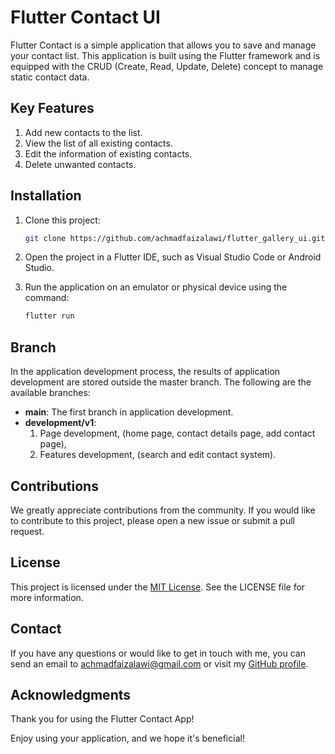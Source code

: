 # Flutter Contact UI

Flutter Contact is a simple application that allows you to save and manage your contact list. This application is built using the Flutter framework and is equipped with the CRUD (Create, Read, Update, Delete) concept to manage static contact data.

## Key Features
1. Add new contacts to the list.
2. View the list of all existing contacts.
3. Edit the information of existing contacts.
4. Delete unwanted contacts.

## Installation

1. Clone this project:

   ```bash
   git clone https://github.com/achmadfaizalawi/flutter_gallery_ui.git

2. Open the project in a Flutter IDE, such as Visual Studio Code or Android Studio.

3. Run the application on an emulator or physical device using the command:
   ```bash
   flutter run

## Branch

In the application development process, the results of application development are stored outside the master branch. The following are the available branches:
- **main**: The first branch in application development.
- **development/v1**: 
  1. Page development, (home page, contact details page, add contact page), 
  2. Features development, (search and edit contact system).

## Contributions
We greatly appreciate contributions from the community. If you would like to contribute to this project, please open a new issue or submit a pull request.

## License
This project is licensed under the [MIT License](https://github.com/achmadfaizalawi/flutter_contact_ui/blob/main/LICENSE). See the LICENSE file for more information.

## Contact
If you have any questions or would like to get in touch with me, you can send an email to achmadfaizalawi@gmail.com or visit my [GitHub profile](https://github.com/achmadfaizalawi).

## Acknowledgments
Thank you for using the Flutter Contact App!

Enjoy using your application, and we hope it's beneficial!